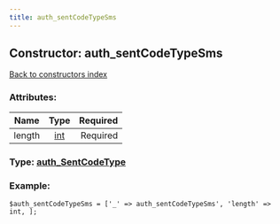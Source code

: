 ```yaml
---
title: auth_sentCodeTypeSms
---
```

## Constructor: auth\_sentCodeTypeSms  
[Back to constructors index](index.md)



### Attributes:

| Name     |    Type       | Required |
|----------|:-------------:|---------:|
|length|[int](../types/int.md) | Required|



### Type: [auth\_SentCodeType](../types/auth_SentCodeType.md)


### Example:

```
$auth_sentCodeTypeSms = ['_' => auth_sentCodeTypeSms', 'length' => int, ];
```